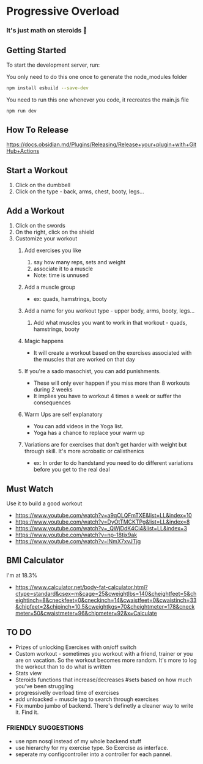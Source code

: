 # Progressive Overload
### It's just math on steroids 💪


## Getting Started
To start the development server, run:

You only need to do this one once to generate the node_modules folder
```bash
npm install esbuild --save-dev
```

You need to run this one whenever you code, it recreates the main.js file
```bash
npm run dev
```

## How To Release
https://docs.obsidian.md/Plugins/Releasing/Release+your+plugin+with+GitHub+Actions

## Start a Workout
1. Click on the dumbbell
2. Click on the type - back, arms, chest, booty, legs...

## Add a Workout
1. Click on the swords
2. On the right, click on the shield
3. Customize your workout
    1. Add exercises you like
        1. say how many reps, sets and weight
        2. associate it to a muscle
        - Note: time is unnused
    2. Add a muscle group
        - ex: quads, hamstrings, booty
    3.  Add a name for you workout type - upper body, arms, booty, legs...
        1. Add what muscles you want to work in that workout - quads, hamstrings, booty
    4. Magic happens
        - It will create a workout based on the exercises associated with the muscles that are worked on that day

    5. If you're a sado masochist, you can add punishments.
        - These will only ever happen if you miss more than 8 workouts during 2 weeks
        - It implies you have to workout 4 times a week or suffer the consequences
    6. Warm Ups are self explanatory
        - You can add videos in the Yoga list. 
        - Yoga has a chance to replace your warm up
    7. Variations are for exercises that don't get harder with weight but through skill. It's more acrobatic or calisthenics
        - ex: In order to do  handstand you need to do different variations before you get to the real deal

##  Must Watch
Use it to build a good workout
- https://www.youtube.com/watch?v=a9qOLQFmTXE&list=LL&index=10
- https://www.youtube.com/watch?v=DyOtTMCKTPg&list=LL&index=8
- https://www.youtube.com/watch?v=_QWjDdK4Ci4&list=LL&index=3
- https://www.youtube.com/watch?v=np-18tjx9ak
- https://www.youtube.com/watch?v=lNmX7xvJTjg


## BMI Calculator
I'm at 18.3%
- https://www.calculator.net/body-fat-calculator.html?ctype=standard&csex=m&cage=25&cweightlbs=140&cheightfeet=5&cheightinch=8&cneckfeet=0&cneckinch=14&cwaistfeet=0&cwaistinch=33&chipfeet=2&chipinch=10.5&cweightkgs=70&cheightmeter=178&cneckmeter=50&cwaistmeter=96&chipmeter=92&x=Calculate


## TO DO
- Prizes of unlocking Exercises with on/off switch
- Custom workout - sometimes you workout with a friend, trainer or you are on vacation. So the workout becomes more random. It's more to log the workout than to do what is written
- Stats view
- Steroids functions that increase/decreases #sets based on how much you've been struggling
- progressivelly overload time of exercises
- add unloacked + muscle tag to search through exercises
- Fix mumbo jumbo of backend. There's definetly a cleaner way to write it. Find it.

### FRIENDLY SUGGESTIONS
- use npm nosql instead of my whole backend stuff
- use hierarchy for my exercise type. So Exercise as interface.
- seperate my configcontroller into a controller for each pannel.
